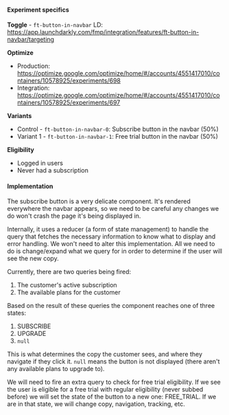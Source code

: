 #### Experiment specifics

**Toggle** - `ft-button-in-navbar`
LD: https://app.launchdarkly.com/fmp/integration/features/ft-button-in-navbar/targeting

**Optimize**
- Production: https://optimize.google.com/optimize/home/#/accounts/4551417010/containers/10578925/experiments/698
- Integration: https://optimize.google.com/optimize/home/#/accounts/4551417010/containers/10578925/experiments/697

**Variants**
* Control - `ft-button-in-navbar-0`: Subscribe button in the navbar (50%)
* Variant 1 - `ft-button-in-navbar-1`: Free trial button in the navbar (50%)

**Eligibility**
- Logged in users
- Never had a subscription

#### Implementation
The subscribe button is a very delicate component. It's rendered everywhere the navbar appears, so we need to be careful any changes we do won't crash the page it's being displayed in.

Internally, it uses a reducer (a form of state management) to handle the query that fetches the necessary information to know what to display and error handling. We won't need to alter this implementation. All we need to do is change/expand what we query for in order to determine if the user will see the new copy.

Currently, there are two queries being fired:
1.  The customer's active subscription
2.  The available plans for the customer

Based on the result of these queries the component reaches one of three states:
1.  SUBSCRIBE
2.  UPGRADE
3.  `null`

This is what determines the copy the customer sees, and where they navigate if they click it. `null` means the button is not displayed (there aren't any available plans to upgrade to).

We will need to fire an extra query to check for free trial eligibility. If we see the user is eligible for a free trial with regular eligibility (never subbed before) we will set the state of the button to a new one: FREE_TRIAL. If we are in that state, we will change copy, navigation, tracking, etc.